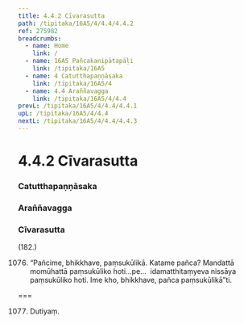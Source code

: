 ```yaml
---
title: 4.4.2 Cīvarasutta
path: /tipitaka/16A5/4/4.4/4.4.2
ref: 275982
breadcrumbs:
  - name: Home
    link: /
  - name: 16A5 Pañcakanipātapāḷi
    link: /tipitaka/16A5
  - name: 4 Catutthapaṇṇāsaka
    link: /tipitaka/16A5/4
  - name: 4.4 Araññavagga
    link: /tipitaka/16A5/4/4.4
prevL: /tipitaka/16A5/4/4.4/4.4.1
upL: /tipitaka/16A5/4/4.4
nextL: /tipitaka/16A5/4/4.4/4.4.3
---
```


# 4.4.2 Cīvarasutta

### Catutthapaṇṇāsaka

### Araññavagga

### Cīvarasutta

(182.)

1076. “Pañcime, bhikkhave, paṃsukūlikā. Katame pañca? Mandattā momūhattā paṃsukūliko hoti…pe…  idamatthitaṃyeva nissāya paṃsukūliko hoti. Ime kho, bhikkhave, pañca paṃsukūlikā”ti.

===

1077. Dutiyaṃ.




